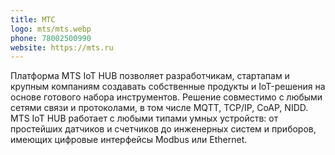 ```yaml
---
title: МТС
logo: mts/mts.webp
phone: 78002500990
website: https://mts.ru
---
```


Платформа MTS&nbsp;IoT&nbsp;HUB позволяет разработчикам, стартапам и крупным компаниям создавать собственные продукты и IoT-решения на основе готового набора инструментов. Решение совместимо с любыми сетями связи и протоколами, в том числе MQTT, TCP/IP, CoAP, NIDD. MTS&nbsp;IoT&nbsp;HUB работает с любыми типами умных устройств: от простейших датчиков и счетчиков до инженерных систем и приборов, имеющих цифровые интерфейсы Modbus или Ethernet.

